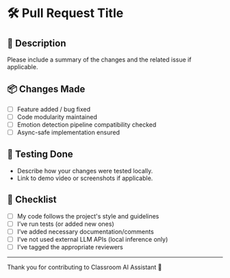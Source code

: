 # 🛠️ Pull Request Title

## 📄 Description

Please include a summary of the changes and the related issue if applicable.

## 📦 Changes Made

- [ ] Feature added / bug fixed
- [ ] Code modularity maintained
- [ ] Emotion detection pipeline compatibility checked
- [ ] Async-safe implementation ensured

## 🧪 Testing Done

- Describe how your changes were tested locally.
- Link to demo video or screenshots if applicable.

## 🚨 Checklist

- [ ] My code follows the project's style and guidelines
- [ ] I’ve run tests (or added new ones)
- [ ] I’ve added necessary documentation/comments
- [ ] I’ve not used external LLM APIs (local inference only)
- [ ] I’ve tagged the appropriate reviewers

---

Thank you for contributing to Classroom AI Assistant 💙
